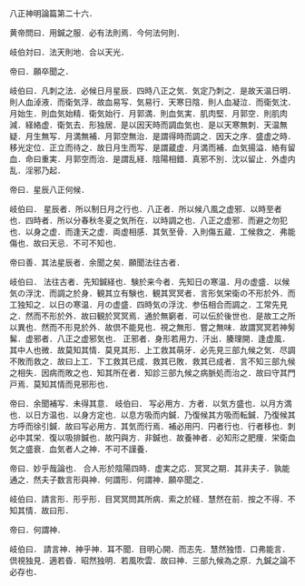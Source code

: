 八正神明論篇第二十六．

黄帝問曰．用鍼之服．必有法則焉．今何法何則．

岐伯対曰．法天則地．合以天光．

帝曰．願卒聞之．

岐伯曰．凡刺之法．必候日月星辰．四時八正之気．気定乃刺之．是故天温日明．則人血淖液．而衛気浮．故血易写．気易行．天寒日陰．則人血凝泣．而衛気沈．月始生．則血気始精．衛気始行．月郭満．則血気実．肌肉堅．月郭空．則肌肉減．経絡虚．衛気去．形独居．是以因天時而調血気也．是以天寒無刺．天温無疑．月生無写．月満無補．月郭空無治．是謂得時而調之．因天之序．盛虚之時．移光定位．正立而待之．故日月生而写．是謂蔵虚．月満而補．血気揚溢．絡有留血．命曰重実．月郭空而治．是謂乱経．陰陽相錯．真邪不別．沈以留止．外虚内乱．淫邪乃起．

帝曰．星辰八正何候．

岐伯曰．
星辰者．所以制日月之行也．八正者．所以候八風之虚邪．以時至者也．四時者．所以分春秋冬夏之気所在．以時調之也．八正之虚邪．而避之勿犯也．以身之虚．而逢天之虚．両虚相感．其気至骨．入則傷五蔵．工候救之．弗能傷也．故曰天忌．不可不知也．

帝曰善．其法星辰者．余聞之矣．願聞法往古者．

岐伯曰．
法往古者．先知鍼経也．験於来今者．先知日の寒温．月の虚盛．以候気の浮沈．而調之於身．観其立有験也．観其冥冥者．言形気栄衛の不形於外．而工独知之．以日の寒温．月の虚盛．四時気の浮沈．参伍相合而調之．工常先見之．然而不形於外．故曰観於冥冥焉．通於無窮者．可以伝於後世也．是故工之所以異也．然而不形見於外．故倶不能見也．視之無形．嘗之無味．故謂冥冥若神髣髴．虚邪者．八正之虚邪気也．
正邪者．身形若用力．汗出．腠理開．逢虚風．其中人也微．故莫知其情．莫見其形．上工救其萌牙．必先見三部九候之気．尽調不敗而救之．故曰上工．下工救其已成．救其已敗．救其已成者．言不知三部九候之相失．因病而敗之也．知其所在者．知診三部九候之病脈処而治之．故曰守其門戸焉．莫知其情而見邪形也．

帝曰．余聞補写．未得其意．
岐伯曰．
写必用方．方者．以気方盛也．以月方満也．以日方温也．以身方定也．以息方吸而内鍼．乃復候其方吸而転鍼．乃復候其方呼而徐引鍼．故曰写必用方．其気而行焉．補必用円．円者行也．行者移也．刺必中其栄．復以吸排鍼也．故円與方．非鍼也．故養神者．必知形之肥痩．栄衛血気之盛衰．血気者人之神．不可不謹養．

帝曰．妙乎哉論也．
合人形於陰陽四時．虚実之応．冥冥之期．其非夫子．孰能通之．然夫子数言形與神．何謂形．何謂神．願卒聞之．

岐伯曰．請言形．形乎形．目冥冥問其所病．索之於経．慧然在前．按之不得．不知其情．故曰形．

帝曰．何謂神．

岐伯曰．
請言神．神乎神．耳不聞．目明心開．而志先．慧然独悟．口弗能言．倶視独見．適若昏．昭然独明．若風吹雲．故曰神．三部九候為之原．九鍼之論不必存也．